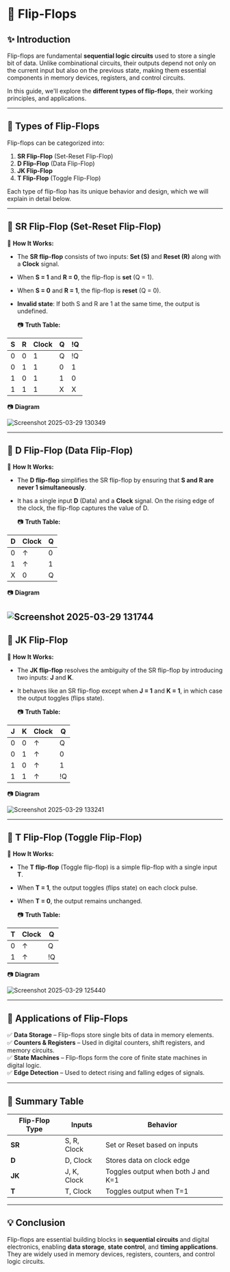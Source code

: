 # 📘 Flip-Flops

## ✨ Introduction

Flip-flops are fundamental **sequential logic circuits** used to store a single bit of data. Unlike combinational circuits, their outputs depend not only on the current input but also on the previous state, making them essential components in memory devices, registers, and control circuits.

In this guide, we'll explore the **different types of flip-flops**, their working principles, and applications.

---

## 🔹 Types of Flip-Flops

Flip-flops can be categorized into:
1. **SR Flip-Flop** (Set-Reset Flip-Flop)
2. **D Flip-Flop** (Data Flip-Flop)
3. **JK Flip-Flop**
4. **T Flip-Flop** (Toggle Flip-Flop)

Each type of flip-flop has its unique behavior and design, which we will explain in detail below.

---

## 📌 SR Flip-Flop (Set-Reset Flip-Flop)

🔹 **How It Works:**
- The **SR flip-flop** consists of two inputs: **Set (S)** and **Reset (R)** along with a **Clock** signal.
- When **S = 1** and **R = 0**, the flip-flop is **set** (Q = 1).
- When **S = 0** and **R = 1**, the flip-flop is **reset** (Q = 0).
- **Invalid state**: If both S and R are 1 at the same time, the output is undefined.

  📷 **Truth Table:**

| S  | R  | Clock | Q  | !Q |
|----|----|-------|----|----|
| 0  | 0  | 1     | Q  | !Q |
| 0  | 1  | 1     | 0  | 1  |
| 1  | 0  | 1     | 1  | 0  |
| 1  | 1  | 1     | X  | X  |

 📷 **Diagram**
 
![Screenshot 2025-03-29 130349](https://github.com/user-attachments/assets/2e1d726b-cdd2-465c-a594-fd6619d44b78)

---

## 📌 D Flip-Flop (Data Flip-Flop)

🔹 **How It Works:**
- The **D flip-flop** simplifies the SR flip-flop by ensuring that **S and R are never 1 simultaneously**.
- It has a single input **D** (Data) and a **Clock** signal. On the rising edge of the clock, the flip-flop captures the value of D.

  📷 **Truth Table:**

| D  | Clock | Q  |
|----|-------|----|
| 0  | ↑     | 0  |
| 1  | ↑     | 1  |
| X  | 0     | Q  |

 📷 **Diagram**
 

![Screenshot 2025-03-29 131744](https://github.com/user-attachments/assets/3317b337-fd32-4077-8318-faa34f836a72)
---

## 📌 JK Flip-Flop

🔹 **How It Works:**
- The **JK flip-flop** resolves the ambiguity of the SR flip-flop by introducing two inputs: **J** and **K**.
- It behaves like an SR flip-flop except when **J = 1** and **K = 1**, in which case the output toggles (flips state).

  📷 **Truth Table:**

| J  | K  | Clock | Q  |
|----|----|-------|----|
| 0  | 0  | ↑     | Q  |
| 0  | 1  | ↑     | 0  |
| 1  | 0  | ↑     | 1  |
| 1  | 1  | ↑     | !Q |

 📷 **Diagram**
 
![Screenshot 2025-03-29 133241](https://github.com/user-attachments/assets/b9849375-e07c-4b27-85f3-4d89600b2bdd)

---

## 📌 T Flip-Flop (Toggle Flip-Flop)

🔹 **How It Works:**
- The **T flip-flop** (Toggle flip-flop) is a simple flip-flop with a single input **T**.
- When **T = 1**, the output toggles (flips state) on each clock pulse.
- When **T = 0**, the output remains unchanged.

  📷 **Truth Table:**

| T  | Clock | Q  |
|----|-------|----|
| 0  | ↑     | Q  |
| 1  | ↑     | !Q |

 📷 **Diagram**
 
 ![Screenshot 2025-03-29 125440](https://github.com/user-attachments/assets/9f47face-371b-4d21-a9fb-5382488f2ebb)


---

## 📌 Applications of Flip-Flops
✅ **Data Storage** – Flip-flops store single bits of data in memory elements.  
✅ **Counters & Registers** – Used in digital counters, shift registers, and memory circuits.  
✅ **State Machines** – Flip-flops form the core of finite state machines in digital logic.  
✅ **Edge Detection** – Used to detect rising and falling edges of signals.  

---

## 📌 Summary Table

| Flip-Flop Type | Inputs      | Behavior                           |
|---------------|------------|------------------------------------|
| **SR**        | S, R, Clock | Set or Reset based on inputs       |
| **D**         | D, Clock    | Stores data on clock edge         |
| **JK**        | J, K, Clock | Toggles output when both J and K=1 |
| **T**         | T, Clock    | Toggles output when T=1            |

---

## 💡 Conclusion
Flip-flops are essential building blocks in **sequential circuits** and digital electronics, enabling **data storage**, **state control**, and **timing applications**. They are widely used in memory devices, registers, counters, and control logic circuits.
